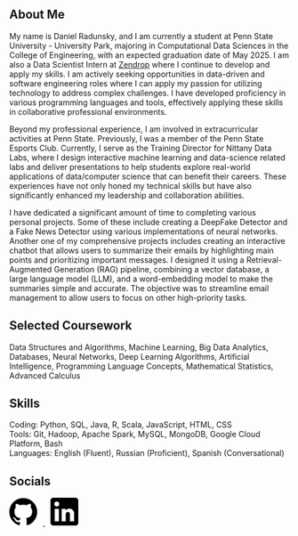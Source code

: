 ## About Me
My name is Daniel Radunsky, and I am currently a student at Penn State University - University Park, majoring in Computational Data Sciences in the College of Engineering, with an expected graduation date of May 2025. I am also a Data Scientist Intern at <a href="https://zendrop.com/" target="_blank">Zendrop</a> where I continue to develop and apply my skills. I am actively seeking opportunities in data-driven and software engineering roles where I can apply my passion  for utilizing technology to address complex challenges. I have developed proficiency in various programming languages and tools, effectively applying these skills in collaborative professional environments.   

Beyond my professional experience, I am involved in extracurricular activities at Penn State. Previously, I was a member of the Penn State Esports Club. Currently, I serve as the Training Director for Nittany Data Labs, where I design interactive machine learning and data-science related labs and deliver presentations to help students explore real-world applications of data/computer science that can benefit their careers. These experiences have not only honed my technical skills but have also significantly enhanced my leadership and collaboration abilities.   

I have dedicated a significant amount of time to completing various personal projects. Some of these include creating a DeepFake Detector and a Fake News Detector using various implementations of neural networks. Another one of my comprehensive projects includes creating an interactive chatbot that allows users to summarize their emails by highlighting main points and prioritizing important messages. I designed it using a Retrieval-Augmented Generation (RAG) pipeline, combining a vector database, a large language model (LLM), and a word-embedding model to make the summaries simple and accurate. The objective was to streamline email management to allow users to focus on other high-priority tasks.   

## Selected Coursework
Data Structures and Algorithms, Machine Learning, Big Data Analytics, Databases, Neural 
Networks, Deep Learning Algorithms, Artificial Intelligence, Programming Language Concepts, Mathematical Statistics, Advanced Calculus

## Skills
Coding: Python, SQL, Java, R, Scala, JavaScript, HTML, CSS \
Tools: Git, Hadoop, Apache Spark, MySQL, MongoDB, Google Cloud Platform, Bash \
Languages: English (Fluent), Russian (Proficient), Spanish (Conversational)

## Socials
<p align="left">
  <a href="https://github.com/drad2042" target="_blank">
    <img src="/assets/img/github_logo.png" alt="GitHub" width="50" style="margin-right: 10px;">
  </a>
  <a href="https://www.linkedin.com/in/daniel-radunsky/" target="_blank">
    <img src="/assets/img/linkedinlogo.png" alt="LinkedIn" width="50" style="margin-left: 10px;">
  </a>
</p>
